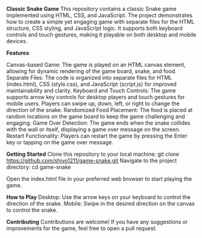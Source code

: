 **Classic Snake Game**
This repository contains a classic Snake game implemented using HTML, CSS, and JavaScript. The project demonstrates how to create a simple yet engaging game with separate files for the HTML structure, CSS styling, and JavaScript logic. It supports both keyboard controls and touch gestures, making it playable on both desktop and mobile devices.

**Features**

Canvas-based Game: The game is played on an HTML canvas element, allowing for dynamic rendering of the game board, snake, and food.
Separate Files: The code is organized into separate files for HTML (index.html), CSS (style.css), and JavaScript (script.js) for improved maintainability and clarity.
Keyboard and Touch Controls: The game supports arrow key controls for desktop players and touch gestures for mobile users. Players can swipe up, down, left, or right to change the direction of the snake.
Randomized Food Placement: The food is placed at random locations on the game board to keep the game challenging and engaging.
Game Over Detection: The game ends when the snake collides with the wall or itself, displaying a game over message on the screen.
Restart Functionality: Players can restart the game by pressing the Enter key or tapping on the game over message.

**Getting Started**
Clone this repository to your local machine:
git clone https://github.com/shivo1211/game-snake.git
Navigate to the project directory:
cd game-snake

Open the index.html file in your preferred web browser to start playing the game.

**How to Play**
Desktop: Use the arrow keys on your keyboard to control the direction of the snake.
Mobile: Swipe in the desired direction on the canvas to control the snake.

**Contributing**
Contributions are welcome! If you have any suggestions or improvements for the game, feel free to open a pull request.
